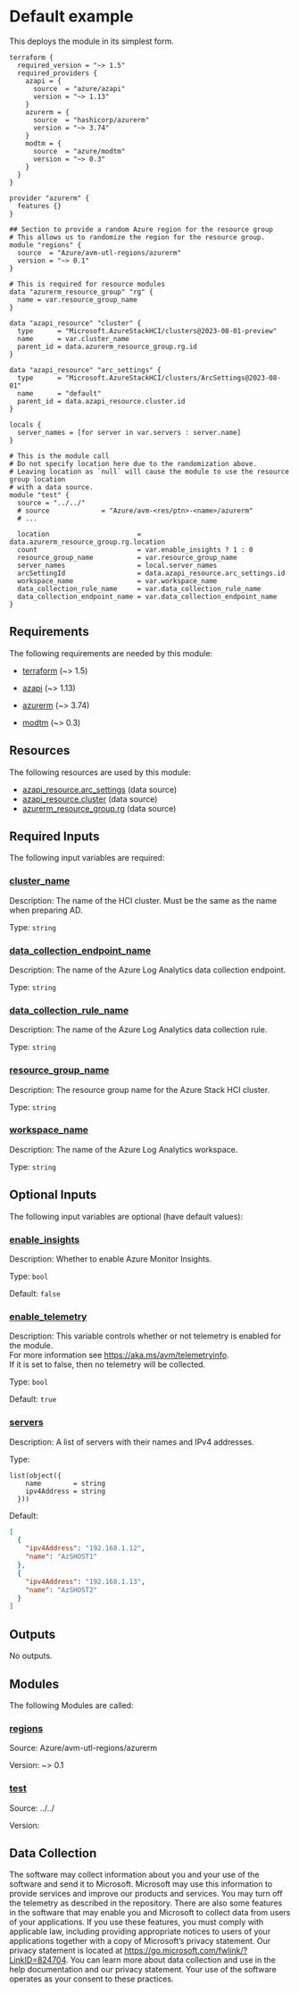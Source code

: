 <!-- BEGIN_TF_DOCS -->
# Default example

This deploys the module in its simplest form.

```hcl
terraform {
  required_version = "~> 1.5"
  required_providers {
    azapi = {
      source  = "azure/azapi"
      version = "~> 1.13"
    }
    azurerm = {
      source  = "hashicorp/azurerm"
      version = "~> 3.74"
    }
    modtm = {
      source  = "azure/modtm"
      version = "~> 0.3"
    }
  }
}

provider "azurerm" {
  features {}
}

## Section to provide a random Azure region for the resource group
# This allows us to randomize the region for the resource group.
module "regions" {
  source  = "Azure/avm-utl-regions/azurerm"
  version = "~> 0.1"
}

# This is required for resource modules
data "azurerm_resource_group" "rg" {
  name = var.resource_group_name
}

data "azapi_resource" "cluster" {
  type      = "Microsoft.AzureStackHCI/clusters@2023-08-01-preview"
  name      = var.cluster_name
  parent_id = data.azurerm_resource_group.rg.id
}

data "azapi_resource" "arc_settings" {
  type      = "Microsoft.AzureStackHCI/clusters/ArcSettings@2023-08-01"
  name      = "default"
  parent_id = data.azapi_resource.cluster.id
}

locals {
  server_names = [for server in var.servers : server.name]
}

# This is the module call
# Do not specify location here due to the randomization above.
# Leaving location as `null` will cause the module to use the resource group location
# with a data source.
module "test" {
  source = "../../"
  # source             = "Azure/avm-<res/ptn>-<name>/azurerm"
  # ...

  location                      = data.azurerm_resource_group.rg.location
  count                         = var.enable_insights ? 1 : 0
  resource_group_name           = var.resource_group_name
  server_names                  = local.server_names
  arcSettingId                  = data.azapi_resource.arc_settings.id
  workspace_name                = var.workspace_name
  data_collection_rule_name     = var.data_collection_rule_name
  data_collection_endpoint_name = var.data_collection_endpoint_name
}
```

<!-- markdownlint-disable MD033 -->
## Requirements

The following requirements are needed by this module:

- <a name="requirement_terraform"></a> [terraform](#requirement\_terraform) (~> 1.5)

- <a name="requirement_azapi"></a> [azapi](#requirement\_azapi) (~> 1.13)

- <a name="requirement_azurerm"></a> [azurerm](#requirement\_azurerm) (~> 3.74)

- <a name="requirement_modtm"></a> [modtm](#requirement\_modtm) (~> 0.3)

## Resources

The following resources are used by this module:

- [azapi_resource.arc_settings](https://registry.terraform.io/providers/azure/azapi/latest/docs/data-sources/resource) (data source)
- [azapi_resource.cluster](https://registry.terraform.io/providers/azure/azapi/latest/docs/data-sources/resource) (data source)
- [azurerm_resource_group.rg](https://registry.terraform.io/providers/hashicorp/azurerm/latest/docs/data-sources/resource_group) (data source)

<!-- markdownlint-disable MD013 -->
## Required Inputs

The following input variables are required:

### <a name="input_cluster_name"></a> [cluster\_name](#input\_cluster\_name)

Description: The name of the HCI cluster. Must be the same as the name when preparing AD.

Type: `string`

### <a name="input_data_collection_endpoint_name"></a> [data\_collection\_endpoint\_name](#input\_data\_collection\_endpoint\_name)

Description: The name of the Azure Log Analytics data collection endpoint.

Type: `string`

### <a name="input_data_collection_rule_name"></a> [data\_collection\_rule\_name](#input\_data\_collection\_rule\_name)

Description: The name of the Azure Log Analytics data collection rule.

Type: `string`

### <a name="input_resource_group_name"></a> [resource\_group\_name](#input\_resource\_group\_name)

Description: The resource group name for the Azure Stack HCI cluster.

Type: `string`

### <a name="input_workspace_name"></a> [workspace\_name](#input\_workspace\_name)

Description: The name of the Azure Log Analytics workspace.

Type: `string`

## Optional Inputs

The following input variables are optional (have default values):

### <a name="input_enable_insights"></a> [enable\_insights](#input\_enable\_insights)

Description: Whether to enable Azure Monitor Insights.

Type: `bool`

Default: `false`

### <a name="input_enable_telemetry"></a> [enable\_telemetry](#input\_enable\_telemetry)

Description: This variable controls whether or not telemetry is enabled for the module.  
For more information see <https://aka.ms/avm/telemetryinfo>.  
If it is set to false, then no telemetry will be collected.

Type: `bool`

Default: `true`

### <a name="input_servers"></a> [servers](#input\_servers)

Description: A list of servers with their names and IPv4 addresses.

Type:

```hcl
list(object({
    name        = string
    ipv4Address = string
  }))
```

Default:

```json
[
  {
    "ipv4Address": "192.168.1.12",
    "name": "AzSHOST1"
  },
  {
    "ipv4Address": "192.168.1.13",
    "name": "AzSHOST2"
  }
]
```

## Outputs

No outputs.

## Modules

The following Modules are called:

### <a name="module_regions"></a> [regions](#module\_regions)

Source: Azure/avm-utl-regions/azurerm

Version: ~> 0.1

### <a name="module_test"></a> [test](#module\_test)

Source: ../../

Version:

<!-- markdownlint-disable-next-line MD041 -->
## Data Collection

The software may collect information about you and your use of the software and send it to Microsoft. Microsoft may use this information to provide services and improve our products and services. You may turn off the telemetry as described in the repository. There are also some features in the software that may enable you and Microsoft to collect data from users of your applications. If you use these features, you must comply with applicable law, including providing appropriate notices to users of your applications together with a copy of Microsoft’s privacy statement. Our privacy statement is located at <https://go.microsoft.com/fwlink/?LinkID=824704>. You can learn more about data collection and use in the help documentation and our privacy statement. Your use of the software operates as your consent to these practices.
<!-- END_TF_DOCS -->